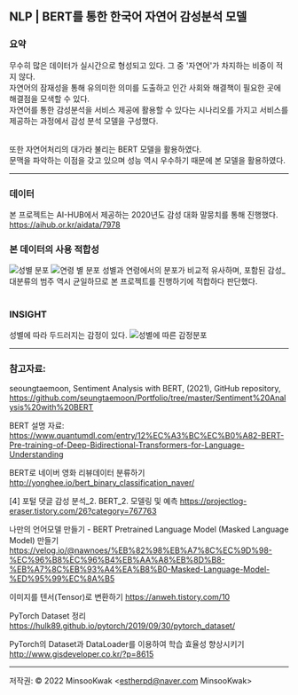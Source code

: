 ## NLP | BERT를 통한 한국어 자연어 감성분석 모델

### 요약

무수히 많은 데이터가 실시간으로 형성되고 있다. 그 중 '자연어'가 차지하는 비중이 적지 않다. </br>
자연어의 잠재성을 통해 유의미한 의미를 도출하고 인간 사회와 해결책이 필요한 곳에 해결점을 모색할 수 있다. </br>
자연어를 통한 감성분석을 서비스 제공에 활용할 수 있다는 시나리오를 가지고 서비스를 제공하는 과정에서 감성 분석 모델을 구성했다.</br></br>

또한 자연어처리의 대가라 불리는 BERT 모델을 활용하였다.</br>
문맥을 파악하는 이점을 갖고 있으며 성능 역시 우수하기 때문에 본 모델을 활용하였다.</br>

---------
### 데이터

본 프로젝트는 AI-HUB에서 제공하는 2020년도 감성 대화 말뭉치를 통해 진행했다.
https://aihub.or.kr/aidata/7978

### 본 데이터의 사용 적합성
![성별 분포](https://user-images.githubusercontent.com/89770691/148967490-f2599eba-0f63-423a-aced-5eebbc5a0905.PNG)
![연령 별 분포](https://user-images.githubusercontent.com/89770691/148967517-6d65a44e-32a9-4703-b5ac-f8144dd485bd.PNG)
성별과 연령에서의 분포가 비교적 유사하며, 포함된 감성_대분류의 범주 역시 균일하므로 본 프로젝트를 진행하기에 적합하다 판단했다. </br></br>

### INSIGHT
성별에 따라 두드러지는 감정이 있다. 
![성별에 따른 감정분포](https://user-images.githubusercontent.com/89770691/148967531-c8fe78dd-0139-4a6d-aea8-6c43c29cc4a4.PNG)

--------

### 참고자료:

seoungtaemoon, Sentiment Analysis with BERT, (2021), GitHub repository,
https://github.com/seungtaemoon/Portfolio/tree/master/Sentiment%20Analysis%20with%20BERT

BERT 설명 자료:
https://www.quantumdl.com/entry/12%EC%A3%BC%EC%B0%A82-BERT-Pre-training-of-Deep-Bidirectional-Transformers-for-Language-Understanding

BERT로 네이버 영화 리뷰데이터 분류하기
http://yonghee.io/bert_binary_classification_naver/

[4] 포털 댓글 감성 분석_2. BERT_2. 모델링 및 예측
https://projectlog-eraser.tistory.com/26?category=767763

나만의 언어모델 만들기 - BERT Pretrained Language Model (Masked Language Model) 만들기
https://velog.io/@nawnoes/%EB%82%98%EB%A7%8C%EC%9D%98-%EC%96%B8%EC%96%B4%EB%AA%A8%EB%8D%B8-%EB%A7%8C%EB%93%A4%EA%B8%B0-Masked-Language-Model-%ED%95%99%EC%8A%B5

이미지를 텐서(Tensor)로 변환하기
https://anweh.tistory.com/10

PyTorch Dataset 정리
https://hulk89.github.io/pytorch/2019/09/30/pytorch_dataset/

PyTorch의 Dataset과 DataLoader를 이용하여 학습 효율성 향상시키기
http://www.gisdeveloper.co.kr/?p=8615

-------

저작권:
© 2022 MinsooKwak <estherpd@naver.com MinsooKwak>
